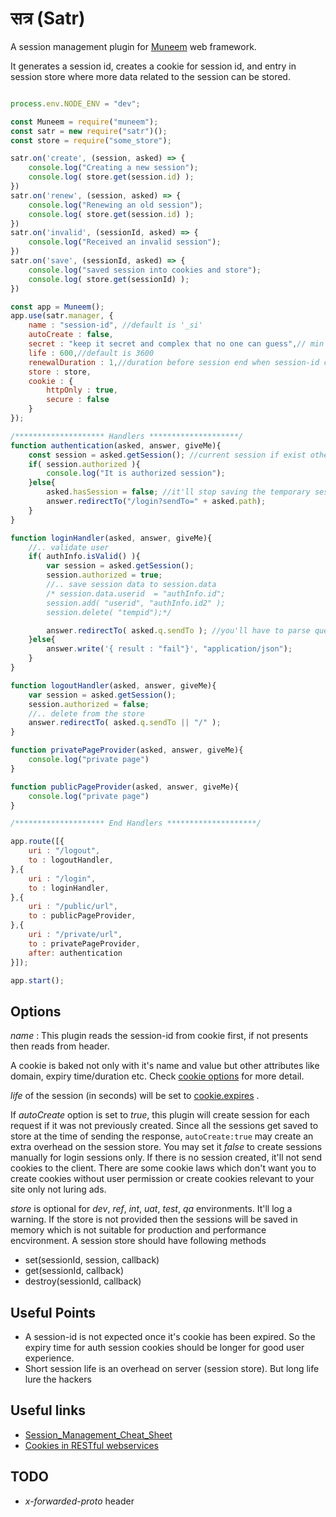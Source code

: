 # सत्र (Satr)

A session management plugin for [Muneem](https://github.com/node-muneem/muneem) web framework. 

It generates a session id, creates a cookie for session id, and entry in session store where more data related to the session can be stored.

```JavaScript

process.env.NODE_ENV = "dev";

const Muneem = require("muneem");
const satr = new require("satr")();
const store = require("some_store");

satr.on('create', (session, asked) => {
    console.log("Creating a new session");
    console.log( store.get(session.id) );
})
satr.on('renew', (session, asked) => {
    console.log("Renewing an old session");
    console.log( store.get(session.id) );
})
satr.on('invalid', (sessionId, asked) => {
    console.log("Received an invalid session");
})
satr.on('save', (sessionId, asked) => {
    console.log("saved session into cookies and store");
    console.log( store.get(sessionId) );
})

const app = Muneem();
app.use(satr.manager, {
    name : "session-id", //default is '_si' 
    autoCreate : false,
    secret : "keep it secret and complex that no one can guess",// min 32 char or long
    life : 600,//default is 3600
    renewalDuration : 1,//duration before session end when session-id can be renewed
    store : store,
    cookie : {
        httpOnly : true,
        secure : false
    }
});

/******************** Handlers ********************/
function authentication(asked, answer, giveMe){
    const session = asked.getSession(); //current session if exist otherwise new unauthorized session
    if( session.authorized ){
        console.log("It is authorized session");
    }else{
        asked.hasSession = false; //it'll stop saving the temporary session to the store and cookies
        answer.redirectTo("/login?sendTo=" + asked.path);
    }
}

function loginHandler(asked, answer, giveMe){
    //.. validate user
    if( authInfo.isValid() ){
        var session = asked.getSession();
        session.authorized = true;
        //.. save session data to session.data
        /* session.data.userid  = "authInfo.id";
        session.add( "userid", "authInfo.id2" ); 
        session.delete( "tempid");*/

        answer.redirectTo( asked.q.sendTo ); //you'll have to parse query string yourself or use some plugin
    }else{
        answer.write('{ result : "fail"}', "application/json"); 
    }
}

function logoutHandler(asked, answer, giveMe){
    var session = asked.getSession();
    session.authorized = false;
    //.. delete from the store
    answer.redirectTo( asked.q.sendTo || "/" );
}

function privatePageProvider(asked, answer, giveMe){
    console.log("private page")
}

function publicPageProvider(asked, answer, giveMe){
    console.log("private page")
}

/******************** End Handlers ********************/

app.route([{
    uri : "/logout",
    to : logoutHandler,
},{
    uri : "/login",
    to : loginHandler,
},{
    uri : "/public/url",
    to : publicPageProvider,
},{
    uri : "/private/url",
    to : privatePageProvider,
    after: authentication
}]);

app.start();

```

## Options

*name* : This plugin reads the session-id from cookie first, if not presents then reads from header.

A cookie is baked not only with it's name and value but other attributes like domain, expiry time/duration etc. Check [cookie options](https://www.npmjs.com/package/cookie) for more detail.

*life* of the session (in seconds) will be set to [cookie.expires](https://www.npmjs.com/package/cookie#expires) . 

If *autoCreate* option is set to *true*, this plugin will create session for each request if it was not previously created. Since all the sessions get saved to store at the time of sending the response, `autoCreate:true` may create an extra overhead on the session store. You may set it *false* to create sessions manually for login sessions only.  If there is no session created, it'll not send cookies to the client. There are some cookie laws which don't want you to create cookies without user permission or create cookies relevant to your site only not luring ads. 

*store* is optional for *dev*, *ref*, *int*, *uat*, *test*, *qa* environments. It'll log a warning. If the store is not provided then the sessions will be saved in memory which is not suitable for production and performance encvironment. A session store should have following methods

* set(sessionId, session, callback)
* get(sessionId, callback)
* destroy(sessionId, callback)

## Useful Points

* A session-id is not expected once it's cookie has been expired. So the expiry time for auth session cookies should be longer for good user experience.
* Short session life is an overhead on server (session store). But long life lure the hackers


## Useful links

* [Session_Management_Cheat_Sheet](https://www.owasp.org/index.php/Session_Management_Cheat_Sheet)
* [Cookies in RESTful webservices](https://softwareengineering.stackexchange.com/questions/141019/should-cookies-be-used-in-a-restful-api#141434)

## TODO

* *x-forwarded-proto* header